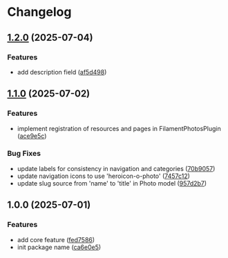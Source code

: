 # Changelog

## [1.2.0](https://github.com/rectitude-open/filament-photos/compare/v1.1.0...v1.2.0) (2025-07-04)


### Features

* add description field ([af5d498](https://github.com/rectitude-open/filament-photos/commit/af5d4980953b682992a5390a79cd2747bb9a3078))

## [1.1.0](https://github.com/rectitude-open/filament-photos/compare/v1.0.0...v1.1.0) (2025-07-02)


### Features

* implement registration of resources and pages in FilamentPhotosPlugin ([ace9e5c](https://github.com/rectitude-open/filament-photos/commit/ace9e5c691b6f541c44a874ac25d74117bff7fa8))


### Bug Fixes

* update labels for consistency in navigation and categories ([70b9057](https://github.com/rectitude-open/filament-photos/commit/70b9057c07647a66273daa9863218a13c492de35))
* update navigation icons to use 'heroicon-o-photo' ([7457c12](https://github.com/rectitude-open/filament-photos/commit/7457c1235b06f23d28ff9859198c77214254b4e0))
* update slug source from 'name' to 'title' in Photo model ([957d2b7](https://github.com/rectitude-open/filament-photos/commit/957d2b79e2c14315a06192ad1ca74c4998735de9))

## 1.0.0 (2025-07-01)


### Features

* add core feature ([fed7586](https://github.com/rectitude-open/filament-photos/commit/fed75862e85a832664e0f09f77ddad751149f06e))
* init package name ([ca6e0e5](https://github.com/rectitude-open/filament-photos/commit/ca6e0e5d91fe4211a4601ff3567a4cb3b154766b))
